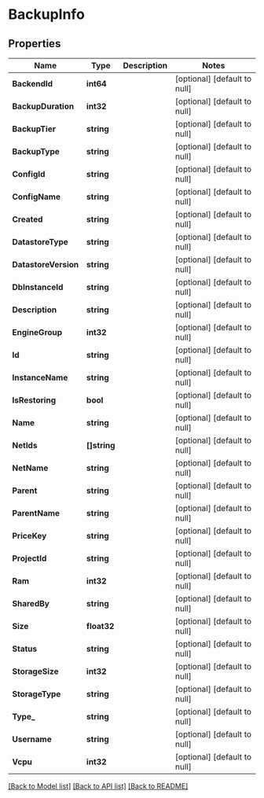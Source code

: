 # BackupInfo

## Properties
Name | Type | Description | Notes
------------ | ------------- | ------------- | -------------
**BackendId** | **int64** |  | [optional] [default to null]
**BackupDuration** | **int32** |  | [optional] [default to null]
**BackupTier** | **string** |  | [optional] [default to null]
**BackupType** | **string** |  | [optional] [default to null]
**ConfigId** | **string** |  | [optional] [default to null]
**ConfigName** | **string** |  | [optional] [default to null]
**Created** | **string** |  | [optional] [default to null]
**DatastoreType** | **string** |  | [optional] [default to null]
**DatastoreVersion** | **string** |  | [optional] [default to null]
**DbInstanceId** | **string** |  | [optional] [default to null]
**Description** | **string** |  | [optional] [default to null]
**EngineGroup** | **int32** |  | [optional] [default to null]
**Id** | **string** |  | [optional] [default to null]
**InstanceName** | **string** |  | [optional] [default to null]
**IsRestoring** | **bool** |  | [optional] [default to null]
**Name** | **string** |  | [optional] [default to null]
**NetIds** | **[]string** |  | [optional] [default to null]
**NetName** | **string** |  | [optional] [default to null]
**Parent** | **string** |  | [optional] [default to null]
**ParentName** | **string** |  | [optional] [default to null]
**PriceKey** | **string** |  | [optional] [default to null]
**ProjectId** | **string** |  | [optional] [default to null]
**Ram** | **int32** |  | [optional] [default to null]
**SharedBy** | **string** |  | [optional] [default to null]
**Size** | **float32** |  | [optional] [default to null]
**Status** | **string** |  | [optional] [default to null]
**StorageSize** | **int32** |  | [optional] [default to null]
**StorageType** | **string** |  | [optional] [default to null]
**Type_** | **string** |  | [optional] [default to null]
**Username** | **string** |  | [optional] [default to null]
**Vcpu** | **int32** |  | [optional] [default to null]

[[Back to Model list]](../README.md#documentation-for-models) [[Back to API list]](../README.md#documentation-for-api-endpoints) [[Back to README]](../README.md)


